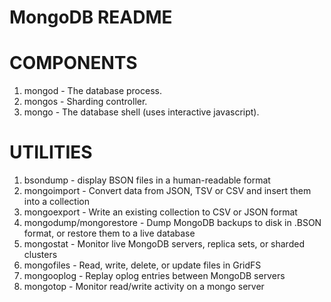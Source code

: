 # MongoDB README

# COMPONENTS
1. mongod - The database process.
2. mongos - Sharding controller.
3. mongo  - The database shell (uses interactive javascript).

# UTILITIES
1. bsondump - display BSON files in a human-readable format
2. mongoimport - Convert data from JSON, TSV or CSV and insert them into a collection
3. mongoexport - Write an existing collection to CSV or JSON format
4. mongodump/mongorestore - Dump MongoDB backups to disk in .BSON format, or restore them to a live database
5. mongostat - Monitor live MongoDB servers, replica sets, or sharded clusters
6. mongofiles - Read, write, delete, or update files in GridFS
7. mongooplog - Replay oplog entries between MongoDB servers
8. mongotop - Monitor read/write activity on a mongo server
